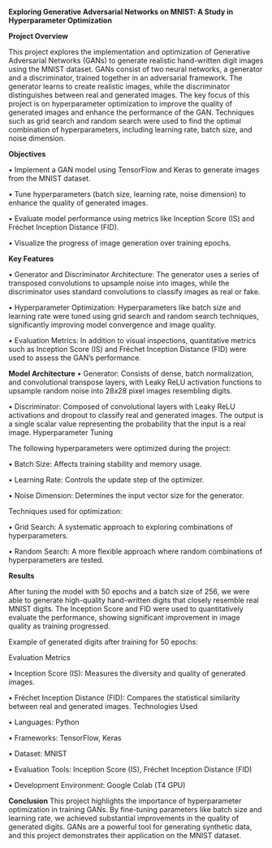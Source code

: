 **Exploring Generative Adversarial Networks on MNIST: A Study in Hyperparameter Optimization**

**Project Overview**

This project explores the implementation and optimization of Generative Adversarial Networks (GANs) to generate realistic hand-written digit images using the MNIST dataset. GANs consist of two neural networks, a generator and a discriminator, trained together in an adversarial framework. The generator learns to create realistic images, while the discriminator distinguishes between real and generated images.
The key focus of this project is on hyperparameter optimization to improve the quality of generated images and enhance the performance of the GAN. Techniques such as grid search and random search were used to find the optimal combination of hyperparameters, including learning rate, batch size, and noise dimension.

**Objectives**

•	Implement a GAN model using TensorFlow and Keras to generate images from the MNIST dataset.

•	Tune hyperparameters (batch size, learning rate, noise dimension) to enhance the quality of generated images.

•	Evaluate model performance using metrics like Inception Score (IS) and Fréchet Inception Distance (FID).

•	Visualize the progress of image generation over training epochs.

**Key Features**

•	Generator and Discriminator Architecture: The generator uses a series of transposed convolutions to upsample noise into images, while the discriminator uses standard convolutions to classify images as real or fake.

•	Hyperparameter Optimization: Hyperparameters like batch size and learning rate were tuned using grid search and random search techniques, significantly improving model convergence and image quality.

•	Evaluation Metrics: In addition to visual inspections, quantitative metrics such as Inception Score (IS) and Fréchet Inception Distance (FID) were used to assess the GAN’s performance.

**Model Architecture**
•	Generator: Consists of dense, batch normalization, and convolutional transpose layers, with Leaky ReLU activation functions to upsample random noise into 28x28 pixel images resembling digits.

•	Discriminator: Composed of convolutional layers with Leaky ReLU activations and dropout to classify real and generated images. The output is a single scalar value representing the probability that the input is a real image.
Hyperparameter Tuning

The following hyperparameters were optimized during the project:

•	Batch Size: Affects training stability and memory usage.

•	Learning Rate: Controls the update step of the optimizer.

•	Noise Dimension: Determines the input vector size for the generator.

Techniques used for optimization:

•	Grid Search: A systematic approach to exploring combinations of hyperparameters.

•	Random Search: A more flexible approach where random combinations of hyperparameters are tested.

**Results**

After tuning the model with 50 epochs and a batch size of 256, we were able to generate high-quality hand-written digits that closely resemble real MNIST digits. The Inception Score and FID were used to quantitatively evaluate the performance, showing significant improvement in image quality as training progressed.

Example of generated digits after training for 50 epochs:

Evaluation Metrics

•	Inception Score (IS): Measures the diversity and quality of generated images.

•	Fréchet Inception Distance (FID): Compares the statistical similarity between real and generated images.
Technologies Used


•	Languages: Python

•	Frameworks: TensorFlow, Keras

•	Dataset: MNIST

•	Evaluation Tools: Inception Score (IS), Fréchet Inception Distance (FID)

•	Development Environment: Google Colab (T4 GPU)

**Conclusion**
This project highlights the importance of hyperparameter optimization in training GANs. By fine-tuning parameters like batch size and learning rate, we achieved substantial improvements in the quality of generated digits. GANs are a powerful tool for generating synthetic data, and this project demonstrates their application on the MNIST dataset.

